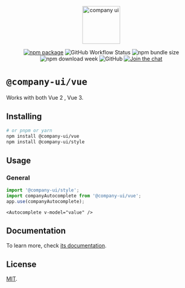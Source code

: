 <p align="center">
  <a href="https://company-ui.github.io/company-ui/" target="_blank" rel="noopener noreferrer">
    <img height="100" src="https://company-ui.github.io/company-ui/full-logo.png" alt="company ui">
  </a>
</p>
<p align="center">
  <a href="https://npmjs.com/package/@company-ui/vue"><img src="https://badgen.net/npm/v/@company-ui/vue" alt="npm package"></a>
  <img alt="GitHub Workflow Status" src="https://img.shields.io/github/actions/workflow/status/company-ui/company-ui/deploy.yml?branch=main">
  <img alt="npm bundle size" src="https://img.shields.io/bundlephobia/minzip/@company-ui/vue">
  <img alt="npm download week" src="https://img.shields.io/npm/dw/@company-ui/vue">
  <img alt="GitHub" src="https://img.shields.io/github/license/company-ui/company-ui">
  <a href="https://discord.gg/89xaVqpV"><img src="https://img.shields.io/discord/1143015541175496777" alt="Join the chat"></a>
</p>

# `@company-ui/vue`

Works with both Vue 2 , Vue 3.

## Installing

```bash
# or pnpm or yarn
npm install @company-ui/vue
npm install @company-ui/style
```

## Usage

### General

```ts
import '@company-ui/style';
import companyAutocomplete from '@company-ui/vue';
app.use(companyAutocomplete);
```

```vue
<Autocomplete v-model="value" />
```

## Documentation

To learn more, check [its documentation](https://company-ui.github.io/company-ui/).

## License

[MIT](LICENSE).
